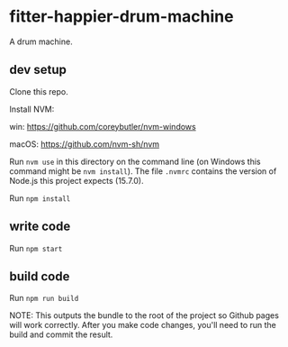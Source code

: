 # fitter-happier-drum-machine

A drum machine.

## dev setup

Clone this repo.

Install NVM:

win: <https://github.com/coreybutler/nvm-windows>

macOS: <https://github.com/nvm-sh/nvm>

Run `nvm use` in this directory on the command line (on Windows this command might be
`nvm install`). The file `.nvmrc` contains the version of Node.js this project
expects (15.7.0).

Run `npm install`

## write code

Run `npm start`

## build code

Run `npm run build`

NOTE: This outputs the bundle to the root of the project so Github pages will
work correctly. After you make code changes, you'll need to run the build and
commit the result.
